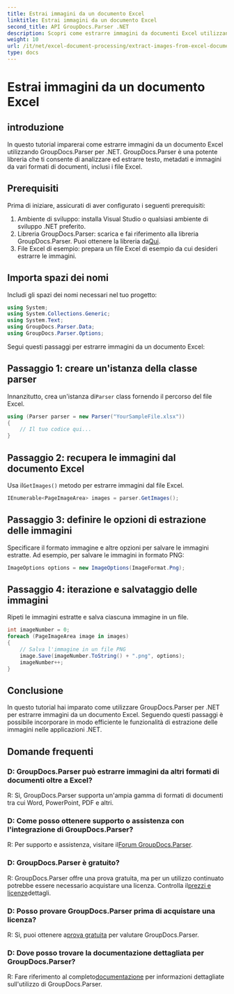 ```yaml
---
title: Estrai immagini da un documento Excel
linktitle: Estrai immagini da un documento Excel
second_title: API GroupDocs.Parser .NET
description: Scopri come estrarre immagini da documenti Excel utilizzando GroupDocs.Parser per .NET. Guida passo passo con esempi di codice.
weight: 10
url: /it/net/excel-document-processing/extract-images-from-excel-document/
type: docs
---
```

# Estrai immagini da un documento Excel

## introduzione
In questo tutorial imparerai come estrarre immagini da un documento Excel utilizzando GroupDocs.Parser per .NET. GroupDocs.Parser è una potente libreria che ti consente di analizzare ed estrarre testo, metadati e immagini da vari formati di documenti, inclusi i file Excel.
## Prerequisiti
Prima di iniziare, assicurati di aver configurato i seguenti prerequisiti:
1. Ambiente di sviluppo: installa Visual Studio o qualsiasi ambiente di sviluppo .NET preferito.
2.  Libreria GroupDocs.Parser: scarica e fai riferimento alla libreria GroupDocs.Parser. Puoi ottenere la libreria da[Qui](https://releases.groupdocs.com/parser/net/).
3. File Excel di esempio: prepara un file Excel di esempio da cui desideri estrarre le immagini.
## Importa spazi dei nomi
Includi gli spazi dei nomi necessari nel tuo progetto:
```csharp
using System;
using System.Collections.Generic;
using System.Text;
using GroupDocs.Parser.Data;
using GroupDocs.Parser.Options;
```
Segui questi passaggi per estrarre immagini da un documento Excel:
## Passaggio 1: creare un'istanza della classe parser
 Innanzitutto, crea un'istanza di`Parser` class fornendo il percorso del file Excel.
```csharp
using (Parser parser = new Parser("YourSampleFile.xlsx"))
{
    // Il tuo codice qui...
}
```
## Passaggio 2: recupera le immagini dal documento Excel
 Usa il`GetImages()` metodo per estrarre immagini dal file Excel.
```csharp
IEnumerable<PageImageArea> images = parser.GetImages();
```
## Passaggio 3: definire le opzioni di estrazione delle immagini
Specificare il formato immagine e altre opzioni per salvare le immagini estratte. Ad esempio, per salvare le immagini in formato PNG:
```csharp
ImageOptions options = new ImageOptions(ImageFormat.Png);
```
## Passaggio 4: iterazione e salvataggio delle immagini
Ripeti le immagini estratte e salva ciascuna immagine in un file.
```csharp
int imageNumber = 0;
foreach (PageImageArea image in images)
{
    // Salva l'immagine in un file PNG
    image.Save(imageNumber.ToString() + ".png", options);
    imageNumber++;
}
```
## Conclusione
In questo tutorial hai imparato come utilizzare GroupDocs.Parser per .NET per estrarre immagini da un documento Excel. Seguendo questi passaggi è possibile incorporare in modo efficiente le funzionalità di estrazione delle immagini nelle applicazioni .NET.

## Domande frequenti
### D: GroupDocs.Parser può estrarre immagini da altri formati di documenti oltre a Excel?
R: Sì, GroupDocs.Parser supporta un'ampia gamma di formati di documenti tra cui Word, PowerPoint, PDF e altri.
### D: Come posso ottenere supporto o assistenza con l'integrazione di GroupDocs.Parser?
 R: Per supporto e assistenza, visitare il[Forum GroupDocs.Parser](https://forum.groupdocs.com/c/parser/17).
### D: GroupDocs.Parser è gratuito?
 R: GroupDocs.Parser offre una prova gratuita, ma per un utilizzo continuato potrebbe essere necessario acquistare una licenza. Controlla il[prezzi e licenze](https://purchase.groupdocs.com/buy)dettagli.
### D: Posso provare GroupDocs.Parser prima di acquistare una licenza?
 R: Sì, puoi ottenere a[prova gratuita](https://releases.groupdocs.com/) per valutare GroupDocs.Parser.
### D: Dove posso trovare la documentazione dettagliata per GroupDocs.Parser?
 R: Fare riferimento al completo[documentazione](https://tutorials.groupdocs.com/parser/net/) per informazioni dettagliate sull'utilizzo di GroupDocs.Parser.
